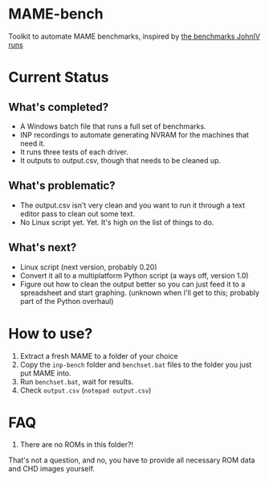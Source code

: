 # MAME-bench
 Toolkit to automate MAME benchmarks, inspired by [the benchmarks JohnIV runs](http://www.mameui.info/Bench.htm "JohnIV's MAME Benchmarks")

# Current Status
## What's completed?
 * A Windows batch file that runs a full set of benchmarks.
 * INP recordings to automate generating NVRAM for the machines that need it.
 * It runs three tests of each driver.
 * It outputs to output.csv, though that needs to be cleaned up.
 
## What's problematic?
 * The output.csv isn't very clean and you want to run it through a text editor pass to clean out some text.
 * No Linux script yet. Yet. It's high on the list of things to do.

## What's next?
 * Linux script (next version, probably 0.20)
 * Convert it all to a multiplatform Python script (a ways off, version 1.0)
 * Figure out how to clean the output better so you can just feed it to a spreadsheet and start graphing. (unknown when I'll get to this; probably part of the Python overhaul)

# How to use?
 1. Extract a fresh MAME to a folder of your choice
 2. Copy the `inp-bench` folder and `benchset.bat` files to the folder you just put MAME into.
 3. Run `benchset.bat`, wait for results.
 4. Check `output.csv` (`notepad output.csv`)

# FAQ
  1. There are no ROMs in this folder?!
  
  That's not a question, and no, you have to provide all necessary ROM data and CHD images yourself.
